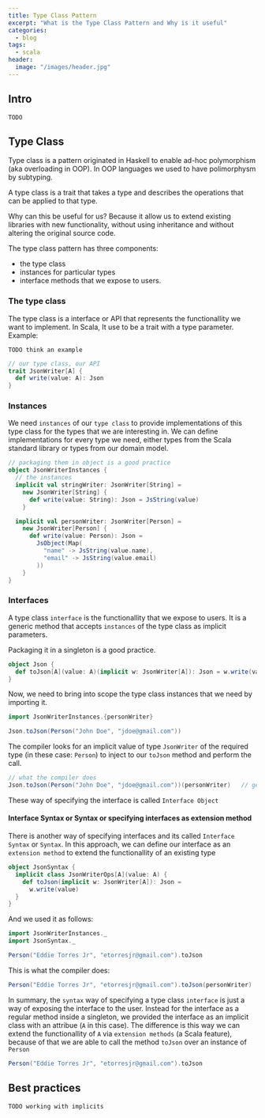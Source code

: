 ```yaml
---
title: Type Class Pattern
excerpt: "What is the Type Class Pattern and Why is it useful"
categories:
  - blog
tags:
  - scala
header:
  image: "/images/header.jpg"
---
```


## Intro

`TODO`

## Type Class

Type class is a pattern originated in Haskell to enable ad-hoc polymorphism (aka overloading in OOP). In OOP languages we used to have polimorphysm by subtyping.

A type class is a trait that takes a type and describes the operations that can be applied to that type.

Why can this be useful for us? Because it allow us to extend existing libraries with new functionality, without using inheritance and without altering the original source code.

The type class pattern has three components:

* the type class
* instances for particular types
* interface methods that we expose to users.

### The type class

The type class is a interface or API that represents the functionallity we want to implement. In Scala, It use to be a trait with a type parameter. Example:

`TODO think an example`

``` scala
// our type class, our API
trait JsonWriter[A] {
  def write(value: A): Json
}
```

### Instances

We need `instances` of our `type class` to provide implementations of this type class for the types that we are interesting in. We can define implementations for every type we need, either types from the Scala standard library or types from our domain model.

``` scala
// packaging them in object is a good practice
object JsonWriterInstances {
  // the instances
  implicit val stringWriter: JsonWriter[String] =
    new JsonWriter[String] {
      def write(value: String): Json = JsString(value)
    }

  implicit val personWriter: JsonWriter[Person] =
    new JsonWriter[Person] {
      def write(value: Person): Json =
        JsObject(Map(
          "name" -> JsString(value.name),
          "email" -> JsString(value.email)
        ))
    }
}
```

### Interfaces

A type class `interface` is the functionallity that we expose to users. It is a generic method that accepts `instances` of the type class as implicit parameters.

Packaging it in a singleton is a good practice.

``` scala
object Json {
  def toJson[A](value: A)(implicit w: JsonWriter[A]): Json = w.write(value)
}
```

Now, we need to bring into scope the type class instances that we need by importing it.

``` scala
import JsonWriterInstances.{personWriter}

Json.toJson(Person("John Doe", "jdoe@gmail.com"))
```

The compiler looks for an implicit value of type `JsonWriter` of the required type (in these case: `Person`) to inject to our `toJson` method and perform the call.

``` scala
// what the compiler does
Json.toJson(Person("John Doe", "jdoe@gmail.com"))(personWriter)   // gets personWriter from the scope and add it to the method invocation, otherwise, compilation fails.
```

These way of specifying the interface is called `Interface Object`

#### Interface Syntax or Syntax or specifying interfaces as extension method

There is another way of specifying interfaces and its called `Interface Syntax` or `Syntax`. In this approach, we can define our interface as an `extension method` to extend the functionallity of an existing type

``` scala
object JsonSyntax {
  implicit class JsonWriterOps[A](value: A) {
    def toJson(implicit w: JsonWriter[A]): Json =
      w.write(value)
  }
}
```

And we used it as follows:

``` scala
import JsonWriterInstances._
import JsonSyntax._

Person("Eddie Torres Jr", "etorresjr@gmail.com").toJson
```

This is what the compiler does:

``` scala
Person("Eddie Torres Jr", "etorresjr@gmail.com").toJson(personWriter)       // again, the compiler looks for a JsonWriter of the required type in the scope
```

In summary, the `syntax` way of specifying a type class `interface` is just a way of exposing the interface to the user. Instead for the interface as a regular method inside a singleton, we provided the interface as an implicit class with an attribue (`A` in this case). The difference is this way we can extend the functionallity of `A` via `extension methods` (a Scala feature), because of that we are able to call the method `toJson` over an instance of `Person`

``` scala
Person("Eddie Torres Jr", "etorresjr@gmail.com").toJson
```

## Best practices

`TODO working with implicits`